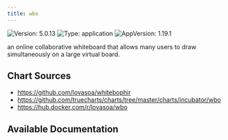 ```yaml
---
title: wbo
---
```


![Version: 5.0.13](https://img.shields.io/badge/Version-5.0.13-informational?style=flat-square) ![Type: application](https://img.shields.io/badge/Type-application-informational?style=flat-square) ![AppVersion: 1.19.1](https://img.shields.io/badge/AppVersion-1.19.1-informational?style=flat-square)

an online collaborative whiteboard that allows many users to draw simultaneously on a large virtual board.

## Chart Sources

- https://github.com/lovasoa/whitebophir
- https://github.com/truecharts/charts/tree/master/charts/incubator/wbo
- https://hub.docker.com/r/lovasoa/wbo

## Available Documentation

